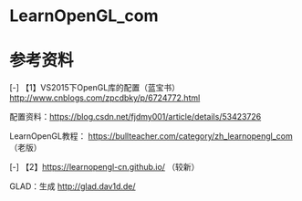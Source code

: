 # LearnOpenGL_com

# 参考资料

[-] 【1】VS2015下OpenGL库的配置（蓝宝书）
http://www.cnblogs.com/zpcdbky/p/6724772.html

配置资料：https://blog.csdn.net/fjdmy001/article/details/53423726

LearnOpenGL教程：
https://bullteacher.com/category/zh_learnopengl_com （老版）


[-] 【2】https://learnopengl-cn.github.io/ （较新）

GLAD：生成
http://glad.dav1d.de/
